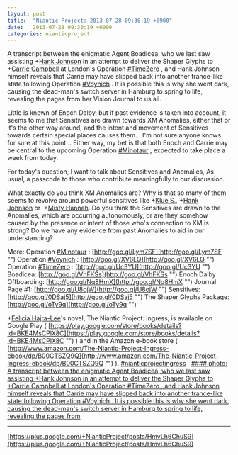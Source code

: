 ```yaml
---
layout: post
title:  "Niantic Project: 2013-07-28 09:30:19 +0900"
date:   2013-07-28 09:30:19 +0900
categories: nianticproject
---
```

A transcript between the enigmatic Agent Boadicea, who we last saw assisting +[Hank Johnson](https://plus.google.com/117792105926525258257 "") in an attempt to deliver the Shaper Glyphs to +[Carrie Campbell](https://plus.google.com/101180225942784917383 "") at London's Operation  [#TimeZero](https://plus.google.com/s/%23TimeZero "") , and Hank Johnson himself reveals that Carrie may have slipped back into another trance-like state following Operation  [#Voynich](https://plus.google.com/s/%23Voynich "") . It is possible this is why she went dark, causing the dead-man's switch server in Hamburg to spring to life, revealing the pages from her Vision Journal to us all.

Little is known of Enoch Dalby, but if past evidence is taken into account, it seems to me that Sensitives are drawn towards XM Anomalies, either that or it's the other way around, and the intent and movement of Sensitives towards certain special places causes them... I'm not sure anyone knows for sure at this point... Either way, my bet is that both Enoch and Carrie may be central to the upcoming Operation  [#Minotaur](https://plus.google.com/s/%23Minotaur "") , expected to take place a week from today.

For today's question, I want to talk about Sensitives and Anomalies, As usual, a passcode to those who contribute meaningfully to our discussion.

What exactly do you think XM Anomalies are? Why is that so many of them seems to revolve around powerful sensitives like +[Klue S.](https://plus.google.com/110350977702120778591 ""), +[Hank Johnson](https://plus.google.com/117792105926525258257 "") or  +[Misty Hannah](https://plus.google.com/104253779462149704457 ""). Do you think the Sensitives are drawn to the Anomalies, which are occurring autonomously, or are they somehow caused by the presence or intent of those who's connection to XM is strong? Do we have any evidence from past Anomalies to aid in our understanding?

More:
Operation  [#Minotaur](https://plus.google.com/s/%23Minotaur "") : [http://goo.gl/Lym7SF](http://goo.gl/Lym7SF "")
Operation  [#Voynich](https://plus.google.com/s/%23Voynich "") : [http://goo.gl/XV6LQ](http://goo.gl/XV6LQ "")
Operation  [#TimeZero](https://plus.google.com/s/%23TimeZero "") : [http://goo.gl/Uc3YU](http://goo.gl/Uc3YU "")
Boadicea: [http://goo.gl/VhFKSs](http://goo.gl/VhFKSs "")
Enoch Dalby Offboarding: [http://goo.gl/Nq8HmX](http://goo.gl/Nq8HmX "")
Journal Page #1: [http://goo.gl/U8ojW](http://goo.gl/U8ojW "")
Sensitives: [http://goo.gl/0DSaj5](http://goo.gl/0DSaj5 "")
The Shaper Glyphs Package: [http://goo.gl/oTy9q](http://goo.gl/oTy9q "")

+[Felicia Hajra-Lee](https://plus.google.com/118344555717370644832 "")'s novel, The Niantic Project: Ingress, is available on Google Play ( [https://play.google.com/store/books/details?id=BKE4MsCPlX8C](https://play.google.com/store/books/details?id=BKE4MsCPlX8C "") ) and in the Amazon e-book store ( [http://www.amazon.com/The-Niantic-Project-Ingress-ebook/dp/B00CTSZQ9Q](http://www.amazon.com/The-Niantic-Project-Ingress-ebook/dp/B00CTSZQ9Q "") ).  [#nianticprojectingress](https://plus.google.com/s/%23nianticprojectingress "")  
[#### photo: A transcript between the enigmatic Agent Boadicea, who we last saw assisting +Hank Johnson in an attempt to deliver the Shaper Glyphs to +Carrie Campbell at London's Operation #TimeZero , and Hank Johnson himself reveals that Carrie may have slipped back into another trance-like state following Operation #Voynich . It is possible this is why she went dark, causing the dead-man's switch server in Hamburg to spring to life, revealing the pages from](https://lh3.googleusercontent.com/-MdRvlF3PILI/UfRjZcv25fI/AAAAAAAAI6o/_hCkv_7XMUEn1lYU8AH4sVhDw2qWMt0LwCJoC/w1125-h1500/Stateside.png "")
- - -
[https://plus.google.com/+NianticProject/posts/HmvLh6ChuS9](https://plus.google.com/+NianticProject/posts/HmvLh6ChuS9)
